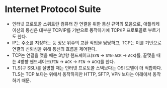 # Internet Protocol Suite

* 인터넷 프로토콜 스위트란 컴퓨터 간 연결을 위한 통신 규약의 모음으로, 애플리케이션의 통신은 대부분 TCP/IP를 기반으로 동작하기에 TCP/IP 프로토콜로 부르기도 한다.
* IP는 주소를 지정하는 등 정보 위주의 교환 작업을 담당하고, TCP는 이를 기반으로 연결의 신뢰성을 위해 통신의 흐름을 제어한다.
* TCP는 연결을 맺을 때는 3방향 핸드셰이크(`SYN` -> `SYN-ACK` -> `ACK`)를, 끝맺을 때는 4방향 핸드셰이크(`FIN` -> `ACK` -> `FIN` -> `ACK`)를 한다.
* TLS(구 SSL)를 설명할 때는 인터넷 프로토콜 스택보다는 OSI 모델이 더 적합하다. TLS는 TCP 보다는 위에서 동작하지만 HTTP, SFTP, VPN 보다는 아래에서 동작하기 때문.
